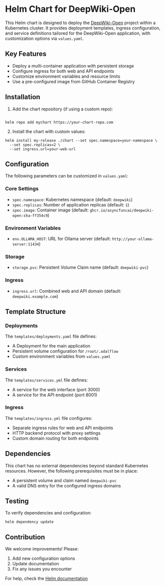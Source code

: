 # Helm Chart for DeepWiki-Open

This Helm chart is designed to deploy the [DeepWiki-Open](https://github.com/AsyncFuncAI/deepwiki-open) project within a Kubernetes cluster. It provides deployment templates, ingress configuration, and service definitions tailored for the DeepWiki-Open application, with customization options via `values.yaml`.

## Key Features
- Deploy a multi-container application with persistent storage
- Configure ingress for both web and API endpoints
- Customize environment variables and resource limits
- Use a pre-configured image from GitHub Container Registry

## Installation

1. Add the chart repository (if using a custom repo):
<pre><code>
helm repo add mychart https://your-chart-repo.com
</code></pre>

2. Install the chart with custom values:
```
helm install my-release ./chart --set spec.namespace=your-namespace \
  --set spec.replicas=2 \
  --set ingress.url=your-web-url
```

## Configuration

The following parameters can be customized in `values.yaml`:

### Core Settings
- `spec.namespace`: Kubernetes namespace (default: `deepwiki`)
- `spec.replicas`: Number of application replicas (default: `1`)
- `spec.image`: Container image (default: `ghcr.io/asyncfuncai/deepwiki-open:sha-ff354c9`)

### Environment Variables
- `env.OLLAMA_HOST`: URL for Ollama server (default: `http://your-ollama-server:11434`)

### Storage
- `storage.pvc`: Persistent Volume Claim name (default: `deepwiki-pvc`)

### Ingress
- `ingress.url`: Combined web and API domain (default: `deepwiki.example.com`)

## Template Structure

### Deployments
The `templates/deployments.yaml` file defines:
- A Deployment for the main application
- Persistent volume configuration for `/root/.adalflow`
- Custom environment variables from `values.yaml`

### Services
The `templates/services.yml` file defines:
- A service for the web interface (port 3000)
- A service for the API endpoint (port 8001)

### Ingress
The `templates/ingress.yml` file configures:
- Separate ingress rules for web and API endpoints
- HTTP backend protocol with proxy settings
- Custom domain routing for both endpoints

## Dependencies
This chart has no external dependencies beyond standard Kubernetes resources. However, the following prerequisites must be in place:
- A persistent volume and claim named `deepwiki-pvc`
- A valid DNS entry for the configured ingress domains

## Testing
To verify dependencies and configuration:

```
helm dependency update
```

## Contribution
We welcome improvements! Please:
1. Add new configuration options
2. Update documentation
3. Fix any issues you encounter

For help, check the [Helm documentation](https://helm.sh/docs/)
